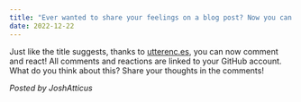 ```yaml
---
title: "Ever wanted to share your feelings on a blog post? Now you can!"
date: 2022-12-22
---
```

Just like the title suggests, thanks to [utterenc.es](https://utterenc.es), you can now comment and react! All comments and reactions are linked to your GitHub account. What do you think about this? Share your thoughts in the comments!

*Posted by JoshAtticus*

<script src="https://utteranc.es/client.js"
        repo="BetterMeower/Blog"
        issue-term="title"
        label="comment"
        theme="preferred-color-scheme"
        crossorigin="anonymous"
        async>
</script>
